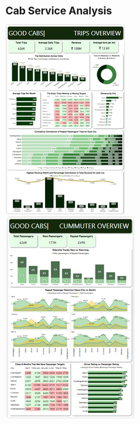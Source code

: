 # Cab Service Analysis
![Trip Summmary Report](Images/report_trips.jpg)                  ![Passenger Summmary Report](Images/report_passengers.jpg)             

